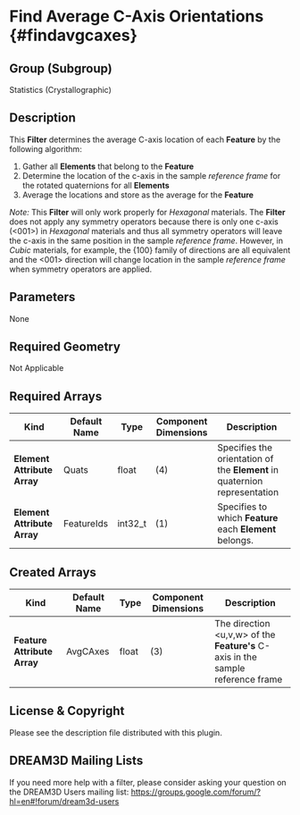 Find Average C-Axis Orientations {#findavgcaxes}
======

## Group (Subgroup) ##
Statistics (Crystallographic)

## Description ##
This **Filter** determines the average C-axis location of each **Feature** by the following algorithm:

1. Gather all **Elements** that belong to the **Feature**
2. Determine the location of the c-axis in the sample *reference frame* for the rotated quaternions for all **Elements**
3.  Average the locations and store as the average for the **Feature**

*Note:* This **Filter** will only work properly for *Hexagonal* materials.  The **Filter** does not apply any symmetry operators because there is only one c-axis (<001>) in *Hexagonal* materials and thus all symmetry operators will leave the c-axis in the same position in the sample *reference frame*.  However, in *Cubic* materials, for example, the {100} family of directions are all equivalent and the <001> direction will change location in the sample *reference frame* when symmetry operators are applied. 

## Parameters ##
None

## Required Geometry ##
Not Applicable

## Required Arrays ##
| Kind | Default Name | Type | Component Dimensions | Description |
|------|--------------|-------------|---------|-----|
| **Element Attribute Array**  | Quats | float | (4) | Specifies the orientation of the **Element** in quaternion representation |
| **Element Attribute Array** | FeatureIds | int32_t | (1) | Specifies to which **Feature** each **Element** belongs. |

## Created Arrays ##

| Kind | Default Name | Type | Component Dimensions | Description |
|------|--------------|-------------|---------|-----|
| **Feature Attribute Array** | AvgCAxes | float | (3) | The direction <u,v,w> of the **Feature's** C-axis in the sample reference frame |


## License & Copyright ##

Please see the description file distributed with this plugin.

## DREAM3D Mailing Lists ##

If you need more help with a filter, please consider asking your question on the DREAM3D Users mailing list:
https://groups.google.com/forum/?hl=en#!forum/dream3d-users


